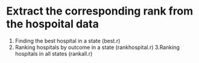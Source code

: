 # Extract the corresponding rank from the hospoital data
1. Finding the best hospital in a state (best.r)
2. Ranking hospitals by outcome in a state (rankhospital.r)
3.Ranking hospitals in all states (rankall.r)
